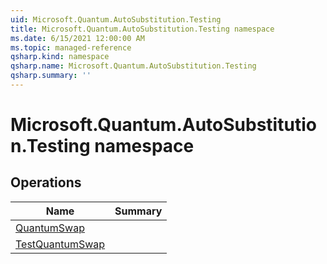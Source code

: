 ```yaml
---
uid: Microsoft.Quantum.AutoSubstitution.Testing
title: Microsoft.Quantum.AutoSubstitution.Testing namespace
ms.date: 6/15/2021 12:00:00 AM
ms.topic: managed-reference
qsharp.kind: namespace
qsharp.name: Microsoft.Quantum.AutoSubstitution.Testing
qsharp.summary: ''
---
```


# Microsoft.Quantum.AutoSubstitution.Testing namespace




<!-- summaries -->

## Operations

| Name | Summary |
|------|---------|
|[QuantumSwap](xref:Microsoft.Quantum.AutoSubstitution.Testing.QuantumSwap) | |
|[TestQuantumSwap](xref:Microsoft.Quantum.AutoSubstitution.Testing.TestQuantumSwap) | |


<!-- /summaries -->

